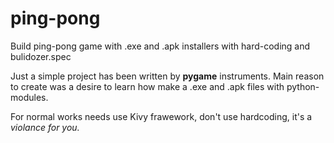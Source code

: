 # ping-pong
Build ping-pong game with .exe and .apk installers with hard-coding and bulidozer.spec 

Just a simple project has been written by <b>pygame</b> instruments.
Main reason to create was a desire to learn how make a .exe and .apk files with python-modules.

For normal works needs use Kivy frawework, don't use hardcoding, it's a <i>violance for you<i>.
